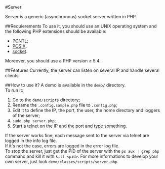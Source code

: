 #Server

Server is a generic (asynchronous) socket server written in PHP.  

##Requierements
To use it, you should use an UNIX operating system and the following PHP extensions should be available:

* [PCNTL](http://www.php.net/manual/en/pcntl.installation.php);
* [POSIX](http://www.php.net/manual/en/posix.installation.php).
* [socket](http://bd1.php.net/manual/en/sockets.installation.php).

Moreover, you should use a PHP version ≥ 5.4.  

##Features
Currently, the server can listen on several IP and handle several clients.  

##How to use it?
A demo is available in the `demo/` directory.  
To run it:  

1. Go to the `demo/scripts` directory;
2. Rename the `.config.sample.php` file to `.config.php`;
3. Edit it to define the IP, the port, the user, the home directory and loggers of the server;
4. `sudo php server.php`;
5. Start a telnet on the IP and the port and type something.

If the server works fine, each message sent to the server via telnet are logged in the info log file.  
If it's not the case, errors are logged in the error log file.  
To stop the server, just get the PID of the server with the `ps aux | grep php` command and kill it with `kill <pid>`.
For more informations to develop your own server, just look `demo/classes/scripts/server.php`.  

